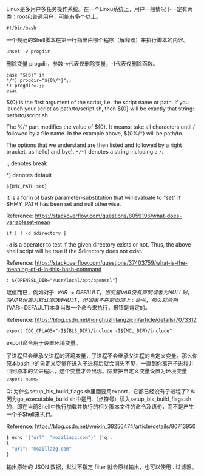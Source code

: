 
Linux是多用户多任务操作系统。在一个Linxu系统上，用户一般情况下一定有两类：root和普通用户，可能有多个以上。

```shell
#!/bin/bash
```

一个规范的Shell脚本在第一行指出由哪个程序（解释器）来执行脚本的内容。

```shell
unset -v progdir
```

删除变量 progdir，参数-v代表仅删除变量，-f代表仅删除函数。

```shell
case "${0}" in
*/*) progdir="${0%/*}";;
*) progdir=.;;
esac
```

${0} is the first argument of the script, i.e. the script name or path. If you launch your script as path/to/script.sh, then ${0} will be exactly that string: path/to/script.sh.

The %/* part modifies the value of ${0}. It means: take all characters until / followed by a file name. In the example above, ${0%/*} will be path/to.

The options that we understand are then listed and followed by a right bracket, as hello) and bye). `*/*)` denotes a string including a `/`.

;; denotes break 

*) denotes default


```shell
${HMY_PATH+set}
```

It is a form of bash parameter-substitution that will evaluate to "set" if $HMY_PATH has been set and null otherwise.

Reference: https://stackoverflow.com/questions/8059196/what-does-variableset-mean


```shell
if [ ! -d $directory ]
```

`-d` is a operator to test if the given directory exists or not. Thus, the above shell script will be true if the $directory does not exist.

Reference: https://stackoverflow.com/questions/37403759/what-is-the-meaning-of-d-in-this-bash-command


```shell
: ${OPENSSL_DIR="/usr/local/opt/openssl"}
```

赋值而已，例如对于: ${VAR:=DEFAULT}，当变量VAR没有声明或者为NULL时，将VAR设置为默认值DEFAULT，但如果不在前面加上:命令，那么就会把${VAR:=DEFAULT}本身当做一个命令来执行，报错是肯定的。

Reference: https://blog.csdn.net/honghuzhilangzixin/article/details/7073312


```shell
export CGO_CFLAGS="-I${BLS_DIR}/include -I${MCL_DIR}/include"
```

export命令用于设置环境变量。

子进程只会继承父进程的环境变量，子进程不会继承父进程的自定义变量。那么你原本bash中的自定义变量在进入子进程后就会消失不见，一直到你离开子进程并回到原本的父进程后，这个变量才会出现。除非把自定义变量设置为环境变量`export name`。

Q: 为什么setup_bls_build_flags.sh里面要用export，它都已经没有子进程了?
A: 因为go_executable_build.sh中是用.（点符号）读入setup_bls_build_flags.sh的，即在当前Shell中执行加载并执行的相关脚本文件的命令及语句，而不是产生一个子Shell来执行。

Reference: https://blog.csdn.net/weixin_38256474/article/details/90713950

```bash
$ echo '{"url": "mozillazg.com"}' |jq .
{
  "url": "mozillazg.com"
}
```

输出原始的 JSON 数据，默认不指定 filter 就会原样输出，也可以使用 . 过滤器。
